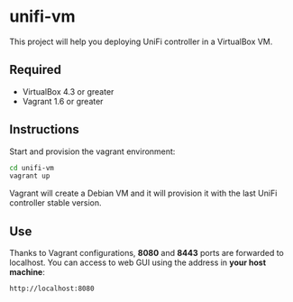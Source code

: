 unifi-vm
========

This project will help you deploying UniFi controller in a VirtualBox VM.

## Required
 - VirtualBox 4.3 or greater
 - Vagrant 1.6 or greater

## Instructions

Start and provision the vagrant environment:
```sh
cd unifi-vm
vagrant up
```

Vagrant will create a Debian VM and it will provision it with the last UniFi controller stable version.

## Use

Thanks to Vagrant configurations, **8080** and **8443** ports are forwarded to localhost. You can access to web GUI using the address in **your host machine**:

```
http://localhost:8080
```
